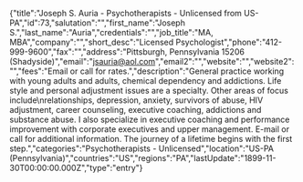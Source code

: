 {"title":"Joseph S. Auria - Psychotherapists - Unlicensed from US-PA","id":73,"salutation":"","first_name":"Joseph S.","last_name":"Auria","credentials":"","job_title":"MA, MBA","company":"","short_desc":"Licensed Psychologist","phone":"412-999-9600","fax":"","address":"Pittsburgh, Pennsylvania 15206 (Shadyside)","email":"jsauria@aol.com","email2":"","website":"","website2":"","fees":"Email or call for rates.","description":"General practice working with young adults and adults, chemical dependency and addictions.  Life style and personal adjustment issues are a specialty. Other areas of focus include\nrelationships, depression, anxiety, survivors of abuse, HIV adjustment, career counseling, executive coaching, addictions and substance abuse. I also specialize in executive coaching and performance improvement with corporate executives and upper management.  E-mail or call for additional information. The journey of a lifetime begins with the first step.","categories":"Psychotherapists - Unlicensed","location":"US-PA (Pennsylvania)","countries":"US","regions":"PA","lastUpdate":"1899-11-30T00:00:00.000Z","type":"entry"}
